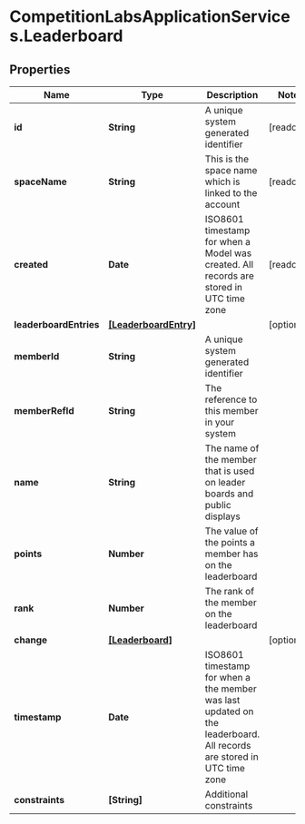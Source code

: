 # CompetitionLabsApplicationServices.Leaderboard

## Properties

Name | Type | Description | Notes
------------ | ------------- | ------------- | -------------
**id** | **String** | A unique system generated identifier | [readonly] 
**spaceName** | **String** | This is the space name which is linked to the account | [readonly] 
**created** | **Date** | ISO8601 timestamp for when a Model was created. All records are stored in UTC time zone | [readonly] 
**leaderboardEntries** | [**[LeaderboardEntry]**](LeaderboardEntry.md) |  | [optional] 
**memberId** | **String** | A unique system generated identifier | 
**memberRefId** | **String** | The reference to this member in your system | 
**name** | **String** | The name of the member that is used on leader boards and public displays | 
**points** | **Number** | The value of the points a member has on the leaderboard | 
**rank** | **Number** | The rank of the member on the leaderboard | 
**change** | [**[Leaderboard]**](Leaderboard.md) |  | [optional] 
**timestamp** | **Date** | ISO8601 timestamp for when a the member was last updated on the leaderboard. All records are stored in UTC time zone | 
**constraints** | **[String]** | Additional constraints | 


